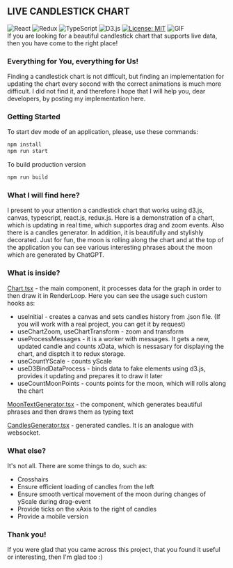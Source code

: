 ## LIVE CANDLESTICK CHART
![React](https://img.shields.io/badge/react-%2320232a.svg?style=for-the-badge&logo=react&logoColor=%2361DAFB)
![Redux](https://img.shields.io/badge/redux-%23593d88.svg?style=for-the-badge&logo=redux&logoColor=white)
![TypeScript](https://img.shields.io/badge/typescript-%23007ACC.svg?style=for-the-badge&logo=typescript&logoColor=white)
![D3.js](https://img.shields.io/badge/D3.js-%2320232a.svg?style=for-the-badge&logo=d3dotjs&logoColor=F9A03C)
[![License: MIT](https://img.shields.io/badge/License-MIT-yellow.svg?style=for-the-badge)](https://opensource.org/licenses/MIT)
![GIF](https://media.giphy.com/media/tMUMi4Ylnzk88/giphy.gif)   
If you are looking for a beautiful candlestick chart that supports live data, then you have come to the right place!

### Everything for You, everything for Us!
Finding a candlestick chart is not difficult, but finding an implementation for updating the chart every second with the correct animations is much more difficult. I did not find it, and therefore I hope that I will help you, dear developers, by posting my implementation here.

### Getting Started
To start dev mode of an application, please, use these commands:
```bash
npm install
npm run start
```
To build production version
```bash
npm run build
```

### What I will find here?
I present to your attention a candlestick chart that works using d3.js, canvas, typescript, react.js, redux.js. Here is a demonstration of a chart, which is updating in real time, which supportes drag and zoom events. Also there is a candles generator. In addition, it is beautifully and stylishly decorated. Just for fun, the moon is rolling along the chart and at the top of the application you can see various interesting phrases about the moon which are generated by ChatGPT.

### What is inside?
[Chart.tsx](https://github.com/FishRoyal/live-candlestick-chart/blob/master/src/components/Chart/Chart.tsx) - the main component, it processes data for the graph in order to then draw it in RenderLoop. Here you can see the usage such custom hooks as:

- useInitial - creates a canvas and sets candles history from .json file. (If you will work with a real project, you can get it by request)
- useChartZoom, useChartTransform - zoom and transform
- useProcessMessages - it is a worker with messages. It gets a new, updated candle and counts xData, which is nessasary for displaying the chart, and disptch it to redux storage.
- useCountYScale - counts yScale
- useD3BindDataProcess - binds data to fake elements using d3.js, provides it updating and prepares it to draw it later
- useCountMoonPoints - counts points for the moon, which will rolls along the chart

[MoonTextGenerator.tsx](https://github.com/FishRoyal/live-candlestick-chart/blob/master/src/components/MoonTextGenerator/MoonTextGenerator.tsx) - the component, which generates beautiful phrases and then draws them as typing text

[CandlesGenerator.tsx](https://github.com/FishRoyal/live-candlestick-chart/blob/master/src/components/Chart/CandlesGenerator/CandlesGenerator.tsx) - generated candles. It is an analogue with websocket.

### What else?

It's not all. There are some things to do, such as:

- Crosshairs
- Ensure efficient loading of candles from the left
- Ensure smooth vertical movement of the moon during changes of yScale during drag-event
- Provide ticks on the xAxis to the right of candles
- Provide a mobile version

### Thank you!
If you were glad that you came across this project, that you found it useful or interesting, then I'm glad too :)
